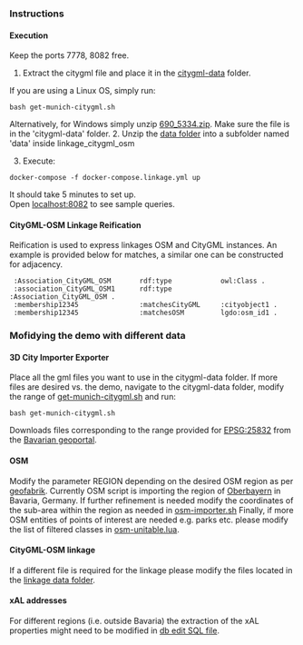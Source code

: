 ### Instructions
#### Execution
Keep the ports 7778, 8082 free.

1. Extract the citygml file and place it in the [citygml-data](citygml-data) folder.

If you are using a Linux OS, simply run:
```
bash get-munich-citygml.sh
```
Alternatively, for Windows simply unzip [690_5334.zip](citygml-data/690_5334.zip). Make sure the file is in the 'citygml-data' folder.
2. Unzip the [data folder](linkage_citygml_osm/data.zip) into a subfolder named 'data' inside linkage_citygml_osm

3. Execute:
```
docker-compose -f docker-compose.linkage.yml up
```
It should take 5 minutes to set up.  
Open [localhost:8082](http://localhost:8082/) to see sample queries.

#### CityGML-OSM Linkage Reification
Reification is used to express linkages OSM and CityGML instances. An example is provided below for matches, a similar one can be constructed for adjacency.

```
 :Association_CityGML_OSM       rdf:type            owl:Class .
 :association_CityGML_OSM1      rdf:type            :Association_CityGML_OSM .
 :membership12345               :matchesCityGML     :cityobject1 .
 :membership12345               :matchesOSM         lgdo:osm_id1 .
```

### Mofidying the demo with different data
#### 3D City Importer Exporter
Place all the gml files you want to use in the citygml-data folder. If more files are desired vs. the demo, navigate to the citygml-data folder, modify the range of [get-munich-citygml.sh](citygml-data/get-munich-citygml.sh) and run:
```
bash get-munich-citygml.sh
```
Downloads files corresponding to the range provided for [EPSG:25832](https://epsg.io/25832) from the [Bavarian geoportal](https://geoportal.bayern.de/bayernatlas/?lang=de&topic=ba&bgLayer=atkis&catalogNodes=11&layers=WMS%7C%7COpendata_Auswahl_LoD2%7C%7Chttps:%2F%2Fgeoservices.bayern.de%2Fwms%2Fv1%2Fopendatagrid%7C%7Clod2%7C%7C1.1.1).

#### OSM
Modify the parameter REGION depending on the desired OSM region as per [geofabrik](http://download.geofabrik.de/). Currently OSM script is importing the region of [Oberbayern](http://download.geofabrik.de/europe/germany/bayern/oberbayern.html) in Bavaria, Germany.
If further refinement is needed modify the coordinates of the sub-area within the region as needed in [osm-importer.sh](osm2pgsql/osm-importer.sh) 
Finally, if more OSM entities of points of interest are needed e.g. parks etc. please modify the list of filtered classes in [osm-unitable.lua](osm2pgsql/osm-unitable.lua).

#### CityGML-OSM linkage
If a different file is required for the linkage please modify the files located in the [linkage data folder](linkage_citygml_osm/data.zip).

#### xAL addresses
For different regions (i.e. outside Bavaria) the extraction of the xAL properties might need to be modified in [db edit SQL file](db-edit/edit-citydb-bavaria.sql).
